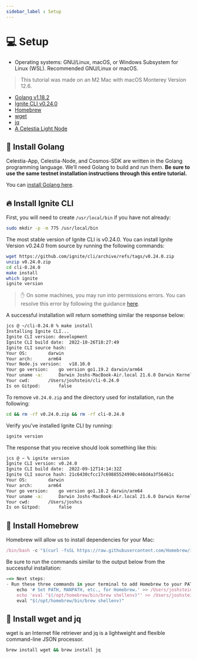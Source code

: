 ```yaml
---
sidebar_label : Setup
---
```


# 💻 Setup

- Operating systems: GNU/Linux, macOS, or Windows Subsystem for Linux (WSL).
Recommended GNU/Linux or macOS.

> This tutorial was made on an M2 Mac with macOS Monterey Version 12.6.

- [Golang v1.18.2](https://go.dev/)
- [Ignite CLI v0.24.0](https://github.com/ignite/cli/releases/tag/v0.24.0)
- [Homebrew](https://brew.sh/)
- [wget](https://www.gnu.org/software/wget/)
- [jq](https://stedolan.github.io/jq/)
- [A Celestia Light Node](https://docs.celestia.org/nodes/light-node/)

## 🏃 Install Golang

Celestia-App, Celestia-Node, and Cosmos-SDK are written in the Golang
programming language. We’ll need Golang to build and run them.
**Be sure to use the same testnet installation instructions through this
entire tutorial.**

You can [install Golang here](./environment.mdx#install-golang).

## 🔥 Install Ignite CLI

First, you will need to create `/usr/local/bin` if you have not already:

```bash
sudo mkdir -p -m 775 /usr/local/bin
```

The most stable version of Ignite CLI is v0.24.0. You can install Ignite
Version v0.24.0 from source by running the following commands:

```bash
wget https://github.com/ignite/cli/archive/refs/tags/v0.24.0.zip
unzip v0.24.0.zip
cd cli-0.24.0
make install
which ignite
ignite version
```

> ✋ On some machines, you may run into permissions errors.
You can resolve this error by following the guidance
[here](https://docs.ignite.com/guide/install#write-permission).

A successful installation will return something similar the response below:

<!-- markdownlint-disable MD010 -->
<!-- markdownlint-disable MD013 -->
```bash
jcs @ ~/cli-0.24.0 % make install
Installing Ignite CLI...
Ignite CLI version:	development
Ignite CLI build date:	2022-10-26T18:27:49
Ignite CLI source hash:
Your OS:		darwin
Your arch:		arm64
Your Node.js version:	v18.10.0
Your go version:	go version go1.19.2 darwin/arm64
Your uname -a:		Darwin Joshs-MacBook-Air.local 21.6.0 Darwin Kernel Version 21.6.0: Mon Aug 22 20:20:07 PDT 2022; root:xnu-8020.140.49~2/RELEASE_ARM64_T8110 arm64
Your cwd:		/Users/joshstein/cli-0.24.0
Is on Gitpod:		false
```
<!-- markdownlint-enable MD010 -->
<!-- markdownlint-enable MD013 -->

To remove `v0.24.0.zip` and the directory used for installation, run the
following:

```bash
cd && rm -rf v0.24.0.zip && rm -rf cli-0.24.0
```

Verify you’ve installed Ignite CLI by running:

```bash
ignite version
```

The response that you receive should look something like this:

<!-- markdownlint-disable MD010 -->
<!-- markdownlint-disable MD013 -->
```bash
jcs @ ~ % ignite version
Ignite CLI version:	v0.24.0
Ignite CLI build date:	2022-09-12T14:14:32Z
Ignite CLI source hash:	21c6430cfcc17c69885524990c448d4a3f56461c
Your OS:		darwin
Your arch:		arm64
Your go version:	go version go1.18.2 darwin/arm64
Your uname -a:		Darwin Joshs-MacBook-Air.local 21.6.0 Darwin Kernel Version 21.6.0: Sat Jun 18 17:07:28 PDT 2022; root:xnu-8020.140.41~1/RELEASE_ARM64_T8110 arm64
Your cwd:		/Users/joshcs
Is on Gitpod:		false
```
<!-- markdownlint-enable MD013 -->
<!-- markdownlint-enable MD010 -->

## 🍺 Install Homebrew

Homebrew will allow us to install dependencies for your Mac:

```jsx
/bin/bash -c "$(curl -fsSL https://raw.githubusercontent.com/Homebrew/install/HEAD/install.sh)"
```

Be sure to run the commands similar to the output below from the successful installation:

```jsx
==> Next steps:
- Run these three commands in your terminal to add Homebrew to your PATH:
    echo '# Set PATH, MANPATH, etc., for Homebrew.' >> /Users/joshstein/.zprofile
    echo 'eval "$(/opt/homebrew/bin/brew shellenv)"' >> /Users/joshstein/.zprofile
    eval "$(/opt/homebrew/bin/brew shellenv)"
```

## 🏃 Install wget and jq

wget is an Internet file retriever and jq is a lightweight and flexible
command-line JSON processor.

```bash
brew install wget && brew install jq
```
